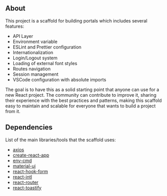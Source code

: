 ## About

This project is a scaffold for building portals which includes several features:

- API Layer
- Environment variable
- ESLint and Prettier configuration
- Internationalization
- Login/Logout system
- Loading of external font styles
- Routes navigation
- Session management
- VSCode configuration with absolute imports

The goal is to have this as a solid starting point that anyone can use for a new React project. The community can contribute to improve it, sharing their experience with the best practices and patterns, making this scaffold easy to maintain and scalable for everyone that wants to build a project from it.

## Dependencies

List of the main libraries/tools that the scaffold uses:

- [axios](https://github.com/axios/axios)
- [create-react-app](https://github.com/facebook/create-react-app)
- [env-cmd](https://github.com/toddbluhm/env-cmd#readme)
- [material-ui](https://material-ui.com/)
- [react-hook-form](https://www.react-hook-form.com)
- [react-intl](https://formatjs.io/docs/react-intl)
- [react-router](https://github.com/ReactTraining/react-router#readme)
- [react-toastify](https://github.com/fkhadra/react-toastify#readme)